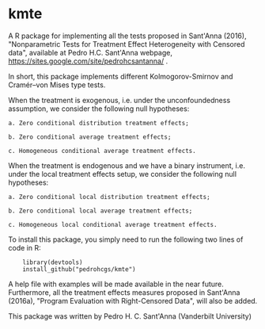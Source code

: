 # kmte
A R package for implementing all the tests proposed in Sant'Anna (2016), "Nonparametric Tests for Treatment Effect Heterogeneity with Censored data", available at Pedro H.C. Sant'Anna webpage, https://sites.google.com/site/pedrohcsantanna/ .

In short, this package implements different Kolmogorov-Smirnov and Cramér–von Mises type tests. 

When the treatment is exogenous, i.e. under the unconfoundedness assumption, we consider the following null hypotheses:
    
    a. Zero conditional distribution treatment effects;
    
    b. Zero conditional average treatment effects;
    
    c. Homogeneous conditional average treatment effects.
    
When the treatment is endogenous and we have a binary instrument, i.e. under the local treatment effects setup, we consider the 
following null hypotheses:

    a. Zero conditional local distribution treatment effects;
    
    b. Zero conditional local average treatment effects;
    
    c. Homogeneous local conditional average treatment effects.

To install this package, you simply need to run the following two lines of code in R:

        library(devtools)
        install_github("pedrohcgs/kmte")

A help file with examples will be made available in the near future. Furthermore, all the treatment effects measures proposed in Sant'Anna (2016a), "Program Evaluation with Right-Censored Data", will also be added.

This package was written by Pedro H. C. Sant'Anna (Vanderbilt University)


